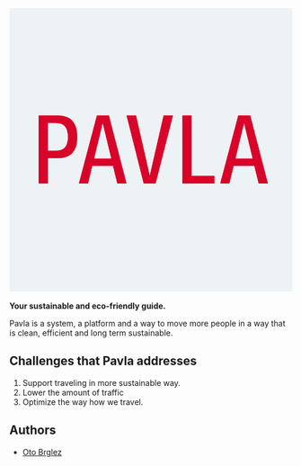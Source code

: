 ![Pavla](./doc/pavla/Logo.png)

**Your sustainable and eco-friendly guide.**

Pavla is a system, a platform and a way to move more people 
in a way that is clean, efficient and long term sustainable.

## Challenges that Pavla addresses

1. Support traveling in more sustainable way.
2. Lower the amount of traffic
3. Optimize the way how we travel.

## Authors

- [Oto Brglez](https://github.com/otobrglez)
